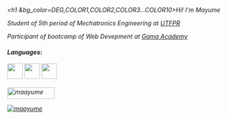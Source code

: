<i><h1 &bg_color=DEG,COLOR1,COLOR2,COLOR3...COLOR10>Hi! I'm Mayume</h1>

<p>Student of 5th period of Mechatronics Engineering at <a href="http://www.utfpr.edu.br/">UTFPR</a></p>
<p> Participant of bootcamp of Web Devepment at <a href="https://www.gama.academy/">Gama Academy</a></p>

<h4>Languages:</h4>

<p align="left" style="margin-top:10px;">
  <img src="https://cdn.jsdelivr.net/gh/devicons/devicon/icons/c/c-original.svg" width="36" height="36" />
  <img src="https://cdn.jsdelivr.net/gh/devicons/devicon/icons/css3/css3-original.svg" width="36" height="36" />
  <img src="https://cdn.jsdelivr.net/gh/devicons/devicon/icons/html5/html5-original.svg" width="36" height="36" /> 
  <br><br>
  <img src="https://komarev.com/ghpvc/?username=maayume&label=Total%20de%20visualiza%C3%A7%C3%B5es&color=0e75b6&style=flat" alt="maayume" width="110" height="27" />
  <p align="left" style="margin-top:10px;"> <a href="https://github.com/ryo-ma/github-profile-trophy"><img src="https://github-profile-trophy.vercel.app/?username=maayume&theme=onedark&row=1&margin-w=5" alt="maayume" /></a> </p> 
</p></i>

